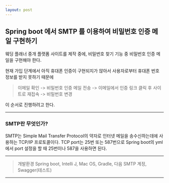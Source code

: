 ```yaml
---
layout: post
---
```


## Spring boot 에서 SMTP 를 이용하여 비밀번호 인증 메일 구현하기

웨딩 플래너 중개 플랫폼 사이트를 제작 중에, 비밀번호 찾기 기능 중 비밀번호 인증 메일을 구현해야 한다.

현재 가입 단계에서 아직 휴대폰 인증이 구현되지가 않아서 사용자로부터 휴대폰 번호 정보를 받지 못하기 때문에

> 이메일 확인 -> 비밀번호 인증 메일 전송 -> 이메일에서 인증 링크 클릭 후 사이트로 재접속 -> 비밀번호 변경

이 순서로 진행하려고 한다.

---

### SMTP란 무엇인가?

SMTP는 Simple Mail Transfer Protocol의 약자로 인터넷 메일을 송수신하는데에 사용하는 TCP/IP 프로토콜이다.
TCP port는 25번 또는 587번으로 Spring boot의 yml에서 port 설정을 할 때 25번이나 587을 사용하면 된다.

---

> 개발환경
> Spring boot, Intelli J, Mac OS, Gradle, 다음 SMTP 계정, Swagger(테스트)

---
